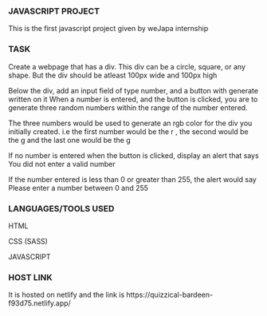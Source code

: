 <div>
<h3>JAVASCRIPT PROJECT</h3>
<p>This is the first javascript project given by weJapa internship</p>
</div>

<div>
<h3>TASK</h3>
<p>Create a webpage that has a div. This div can be a circle, square, or any shape. But the div should be atleast 100px wide and 100px high</p>
<p>Below the div, add an input field of type number, and a button with generate written on it
When a number is entered, and the button is clicked, you are to generate three random numbers within the range of the number entered.</p>
<p>The three numbers would be used to generate an rgb color for the div you initially created. i.e the first number would be the r , the second would be the g  and the last one would be the g</p>
<p>If no number is entered when the button is clicked, display an alert that says You did not enter a valid number</p>
<p>If the number entered is less than 0 or greater than 255, the alert would say Please enter a number between 0 and 255</p>
</div>

<div>
<h3>LANGUAGES/TOOLS USED</h3>
<p>HTML</p>
<p>CSS (SASS)</p>
<p>JAVASCRIPT</p>
</div>

<div>
<h3>HOST LINK</h3>
<p> It is hosted on netlify and the link is https://quizzical-bardeen-f93d75.netlify.app/</p>
</div>